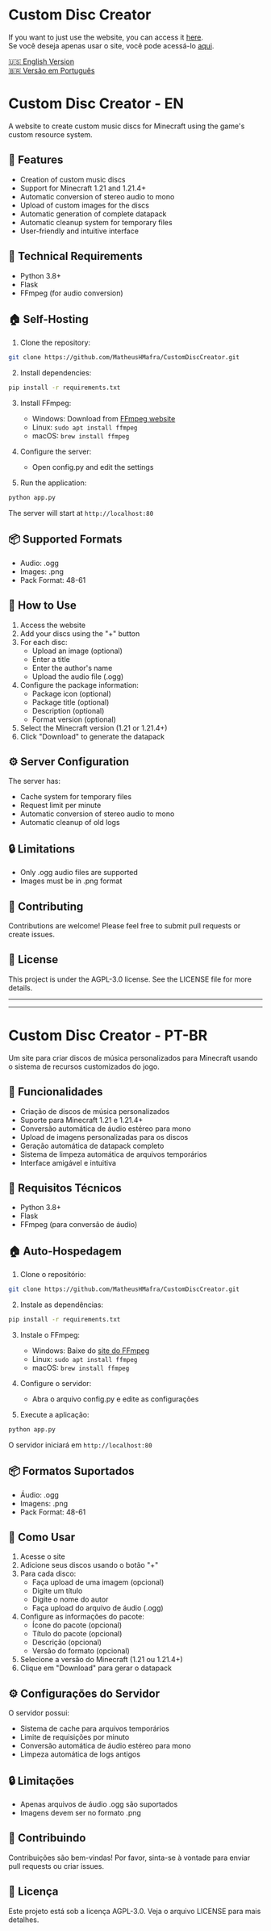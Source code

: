 <!-- markdownlint-disable MD029 -->

# Custom Disc Creator

If you want to just use the website, you can access it [here](https://customdisccreator.squareweb.app/).  
Se você deseja apenas usar o site, você pode acessá-lo [aqui](https://customdisccreator.squareweb.app/).

[🇺🇸 English Version](#custom-disc-creator---en)  
[🇧🇷 Versão em Português](#custom-disc-creator---pt-br)

# Custom Disc Creator - EN

A website to create custom music discs for Minecraft using the game's custom resource system.

## 🎯 Features

- Creation of custom music discs
- Support for Minecraft 1.21 and 1.21.4+
- Automatic conversion of stereo audio to mono
- Upload of custom images for the discs
- Automatic generation of complete datapack
- Automatic cleanup system for temporary files
- User-friendly and intuitive interface

## 🔧 Technical Requirements

- Python 3.8+
- Flask
- FFmpeg (for audio conversion)

## 🏠 Self-Hosting

1. Clone the repository:

```bash
git clone https://github.com/MatheusHMafra/CustomDiscCreator.git
```

2. Install dependencies:

```bash
pip install -r requirements.txt
```

3. Install FFmpeg:
   - Windows: Download from [FFmpeg website](https://ffmpeg.org/download.html)
   - Linux: `sudo apt install ffmpeg`
   - macOS: `brew install ffmpeg`

4. Configure the server:
   - Open config.py and edit the settings

5. Run the application:

```bash
python app.py
```

The server will start at `http://localhost:80`

## 📦 Supported Formats

- Audio: .ogg
- Images: .png
- Pack Format: 48-61

## 🚀 How to Use

1. Access the website
2. Add your discs using the "+" button
3. For each disc:
   - Upload an image (optional)
   - Enter a title
   - Enter the author's name
   - Upload the audio file (.ogg)
4. Configure the package information:
   - Package icon (optional)
   - Package title (optional)
   - Description (optional)
   - Format version (optional)
5. Select the Minecraft version (1.21 or 1.21.4+)
6. Click "Download" to generate the datapack

## ⚙️ Server Configuration

The server has:

- Cache system for temporary files
- Request limit per minute
- Automatic conversion of stereo audio to mono
- Automatic cleanup of old logs

## 🔒 Limitations

- Only .ogg audio files are supported
- Images must be in .png format

## 🤝 Contributing

Contributions are welcome! Please feel free to submit pull requests or create issues.

## 📝 License

This project is under the AGPL-3.0 license. See the LICENSE file for more details.

---
---

# Custom Disc Creator - PT-BR

Um site para criar discos de música personalizados para Minecraft usando o sistema de recursos customizados do jogo.

## 🎯 Funcionalidades

- Criação de discos de música personalizados
- Suporte para Minecraft 1.21 e 1.21.4+
- Conversão automática de áudio estéreo para mono
- Upload de imagens personalizadas para os discos
- Geração automática de datapack completo
- Sistema de limpeza automática de arquivos temporários
- Interface amigável e intuitiva

## 🔧 Requisitos Técnicos

- Python 3.8+
- Flask
- FFmpeg (para conversão de áudio)

## 🏠 Auto-Hospedagem

1. Clone o repositório:

```bash
git clone https://github.com/MatheusHMafra/CustomDiscCreator.git
```

2. Instale as dependências:

```bash
pip install -r requirements.txt
```

3. Instale o FFmpeg:
   - Windows: Baixe do [site do FFmpeg](https://ffmpeg.org/download.html)
   - Linux: `sudo apt install ffmpeg`
   - macOS: `brew install ffmpeg`

4. Configure o servidor:
   - Abra o arquivo config.py e edite as configurações

5. Execute a aplicação:

```bash
python app.py
```

O servidor iniciará em `http://localhost:80`

## 📦 Formatos Suportados

- Áudio: .ogg
- Imagens: .png
- Pack Format: 48-61

## 🚀 Como Usar

1. Acesse o site
2. Adicione seus discos usando o botão "+"
3. Para cada disco:
   - Faça upload de uma imagem (opcional)
   - Digite um título
   - Digite o nome do autor
   - Faça upload do arquivo de áudio (.ogg)
4. Configure as informações do pacote:
   - Ícone do pacote (opcional)
   - Título do pacote (opcional)
   - Descrição (opcional)
   - Versão do formato (opcional)
5. Selecione a versão do Minecraft (1.21 ou 1.21.4+)
6. Clique em "Download" para gerar o datapack

## ⚙️ Configurações do Servidor

O servidor possui:

- Sistema de cache para arquivos temporários
- Limite de requisições por minuto
- Conversão automática de áudio estéreo para mono
- Limpeza automática de logs antigos

## 🔒 Limitações

- Apenas arquivos de áudio .ogg são suportados
- Imagens devem ser no formato .png

## 🤝 Contribuindo

Contribuições são bem-vindas! Por favor, sinta-se à vontade para enviar pull requests ou criar issues.

## 📝 Licença

Este projeto está sob a licença AGPL-3.0. Veja o arquivo LICENSE para mais detalhes.
